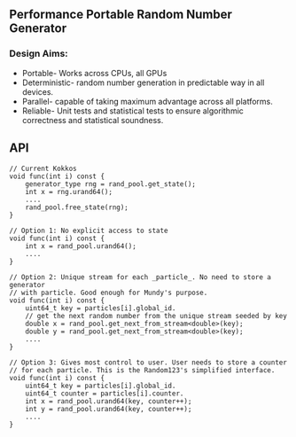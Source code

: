 ## Performance Portable Random Number Generator

### Design Aims:
+ Portable- Works across CPUs, all GPUs
+ Deterministic- random number generation in predictable way in all devices.
+ Parallel- capable of taking maximum advantage across all platforms.
+ Reliable- Unit tests and statistical tests to ensure algorithmic correctness and statistical soundness.


## API
```
// Current Kokkos
void func(int i) const {
    generator_type rng = rand_pool.get_state();
    int x = rng.urand64();
    ....
    rand_pool.free_state(rng);
}
```

```
// Option 1: No explicit access to state
void func(int i) const {
    int x = rand_pool.urand64();
    ....
}
```
```
// Option 2: Unique stream for each _particle_. No need to store a generator 
// with particle. Good enough for Mundy's purpose.
void func(int i) const {
    uint64_t key = particles[i].global_id.
    // get the next random number from the unique stream seeded by key
    double x = rand_pool.get_next_from_stream<double>(key); 
    double y = rand_pool.get_next_from_stream<double>(key); 
    ....
}
```
```
// Option 3: Gives most control to user. User needs to store a counter
// for each particle. This is the Random123's simplified interface. 
void func(int i) const {
    uint64_t key = particles[i].global_id.
    uint64_t counter = particles[i].counter.
    int x = rand_pool.urand64(key, counter++);
    int y = rand_pool.urand64(key, counter++);
    ....
}
```
